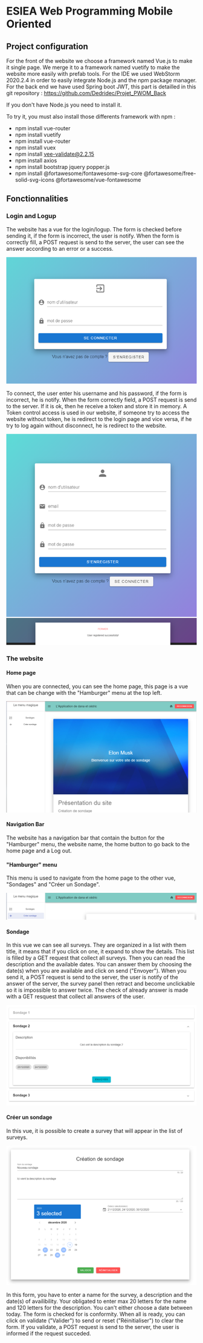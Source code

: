 # ESIEA Web Programming Mobile Oriented

## Project configuration
For the front of the website we choose a framework named Vue.js to make it single page.
We merge it to a framework named vuetify to make the website more easily with prefab tools.
For the IDE we used WebStorm 2020.2.4 in order to easily integrate Node.js and the npm package manager.
For the back end we have used Spring boot JWT, this part is detailled in this git repository : https://github.com/Dedridec/Projet_PWOM_Back

If you don't have Node.js you need to install it.

To try it, you must also install those differents framework with npm :
- npm install vue-router
- npm install vuetify
- npm install vue-router
- npm install vuex
- npm install vee-validate@2.2.15
- npm install axios
- npm install bootstrap jquery popper.js
- npm install @fortawesome/fontawesome-svg-core @fortawesome/free-solid-svg-icons @fortawesome/vue-fontawesome

## Fonctionnalities

### Login and Logup

The website has a vue for the login/logup.
The form is checked before sending it, if the form is incorrect, the user is notify.
When the form is correctly fill, a POST request is send to the server, the user can see the answer according to an error or a success.

<img src="src/img_readme/login.png" alt="login">

To connect, the user enter his username and his password, if the form is incorrect, he is notify.
When the form correctly field, a POST request is send to the server. If it is ok, then he receive a token and store it in memory.
A Token control access is used in our website, if someone try to access the website without token, he is redirect to the login page and vice versa, if he try to log again without disconnect, he is redirect to the website.

<img src="src/img_readme/logup.png" alt="logup">
<img src="src/img_readme/sheetButtom.png" alt="buttom sheets">

### The website

#### Home page
When you are connected, you can see the home page, this page is a vue that can be change with the "Hamburger" menu at the top left.

<img src="src/img_readme/home.png" alt="home page">

#### Navigation Bar
The website has a navigation bar that contain the button for the "Hamburger" menu, the website name, the home button to go back to the home page and a Log out.

#### "Hamburger" menu
This menu is used to navigate from the home page to the other vue, "Sondages" and "Créer un Sondage".

<img src="src/img_readme/navigation.png" alt="navigation">

#### Sondage
In this vue we can see all surveys.
They are organized in a list <v-expesion-panels> with them title, it means that if you click on one, it expand to show the details.
This list is filled by a GET request that collect all surveys.
Then you can read the description and the available dates.
You can answer them by choosing the date(s) when you are available and click on send ("Envoyer").
When you send it, a POST request is send to the server, the user is notify of the answer of the server, the survey panel then retract and become unclickable so it is impossible to answer twice.
The check of already answer is made with a GET resquest that collect all answers of the user.

<img src="src/img_readme/list_sondages.png" alt="list of survey">


#### Créer un sondage
In this vue, it is possible to create a survey that will appear in the list of surveys.

<img src="src/img_readme/creer_sondage.png" alt="create a survey">

In this form, you have to enter a name for the survey, a description and the date(s) of availibility.
Your obligated to enter max 20 letters for the name and 120 letters for the description.
You can't either choose a date between today.
The form is checked for is conformity.
When all is ready, you can click on validate ("Valider") to send or reset ("Réinitialiser") to clear the form.
If you validate, a POST request is send to the server, the user is informed if the request succeded.






